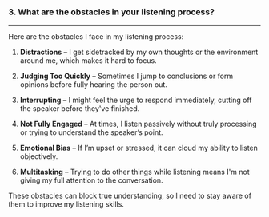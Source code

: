 ### 3. What are the obstacles in your listening process?

---
Here are the obstacles I face in my listening process:

1. **Distractions** – I get sidetracked by my own thoughts or the environment around me, which makes it hard to focus.
  
2. **Judging Too Quickly** – Sometimes I jump to conclusions or form opinions before fully hearing the person out.

3. **Interrupting** – I might feel the urge to respond immediately, cutting off the speaker before they've finished.

4. **Not Fully Engaged** – At times, I listen passively without truly processing or trying to understand the speaker’s point.

5. **Emotional Bias** – If I’m upset or stressed, it can cloud my ability to listen objectively.

6. **Multitasking** – Trying to do other things while listening means I'm not giving my full attention to the conversation.

These obstacles can block true understanding, so I need to stay aware of them to improve my listening skills.